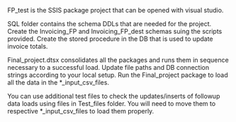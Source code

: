 FP_test is the SSIS package project that can be opened with visual studio.

SQL folder contains the schema DDLs that are needed for the project. Create the Invoicing_FP and Invoicing_FP_dest schemas suing the scripts provided. 
Create the stored procedure in the DB that is used to update invoice totals.

Final_project.dtsx consolidates all the packages and runs them in sequence necessary to a successful load. Update file paths and DB connection strings according to your local setup. Run the Final_project package to load all the data in the *_input_csv_files.

You can use additional test files to check the updates/inserts of followup data loads using files in Test_files folder. You will need to move them to respective *_input_csv_files to load them properly.
